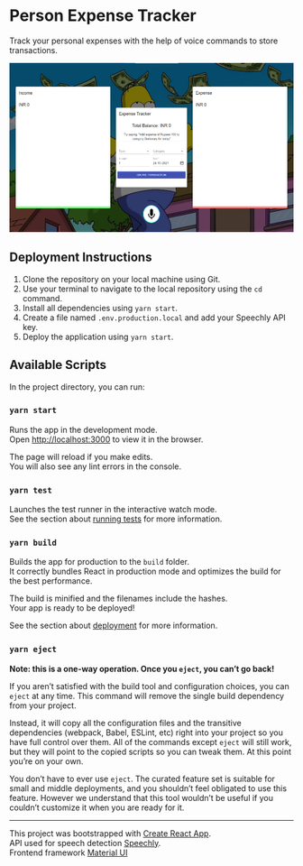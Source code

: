 # Person Expense Tracker

Track your personal expenses with the help of voice commands to store transactions.
<p text-align="center">
    <img src="images/Screenshot_1.png" alt="Screenshot_1" height="300px">
</p>

## Deployment Instructions

1. Clone the repository on your local machine using Git.
2. Use your terminal to navigate to the local repository using the `cd` command.
3. Install all dependencies using `yarn start`.
4. Create a file named `.env.production.local` and add your Speechly API key.
5. Deploy the application using `yarn start`.

## Available Scripts

In the project directory, you can run:

### `yarn start`

Runs the app in the development mode.\
Open [http://localhost:3000](http://localhost:3000) to view it in the browser.

The page will reload if you make edits.\
You will also see any lint errors in the console.

### `yarn test`

Launches the test runner in the interactive watch mode.\
See the section about [running tests](https://facebook.github.io/create-react-app/docs/running-tests) for more information.

### `yarn build`

Builds the app for production to the `build` folder.\
It correctly bundles React in production mode and optimizes the build for the best performance.

The build is minified and the filenames include the hashes.\
Your app is ready to be deployed!

See the section about [deployment](https://facebook.github.io/create-react-app/docs/deployment) for more information.

### `yarn eject`

**Note: this is a one-way operation. Once you `eject`, you can’t go back!**

If you aren’t satisfied with the build tool and configuration choices, you can `eject` at any time. This command will remove the single build dependency from your project.

Instead, it will copy all the configuration files and the transitive dependencies (webpack, Babel, ESLint, etc) right into your project so you have full control over them. All of the commands except `eject` will still work, but they will point to the copied scripts so you can tweak them. At this point you’re on your own.

You don’t have to ever use `eject`. The curated feature set is suitable for small and middle deployments, and you shouldn’t feel obligated to use this feature. However we understand that this tool wouldn’t be useful if you couldn’t customize it when you are ready for it.

---

This project was bootstrapped with [Create React App](https://github.com/facebook/create-react-app). <br />
API used for speech detection [Speechly](https://www.speechly.com/). <br />
Frontend framework [Material UI](https://mui.com/)